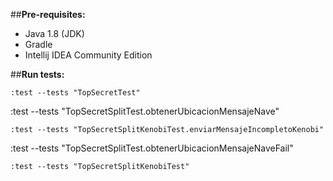 ##**Pre-requisites:**
* Java 1.8 (JDK)
* Gradle
* Intellij IDEA Community Edition

##**Run tests:**
```
:test --tests "TopSecretTest"
```
:test --tests "TopSecretSplitTest.obtenerUbicacionMensajeNave"
```
:test --tests "TopSecretSplitKenobiTest.enviarMensajeIncompletoKenobi"
```
:test --tests "TopSecretSplitTest.obtenerUbicacionMensajeNaveFail"
```
:test --tests "TopSecretSplitKenobiTest"
```